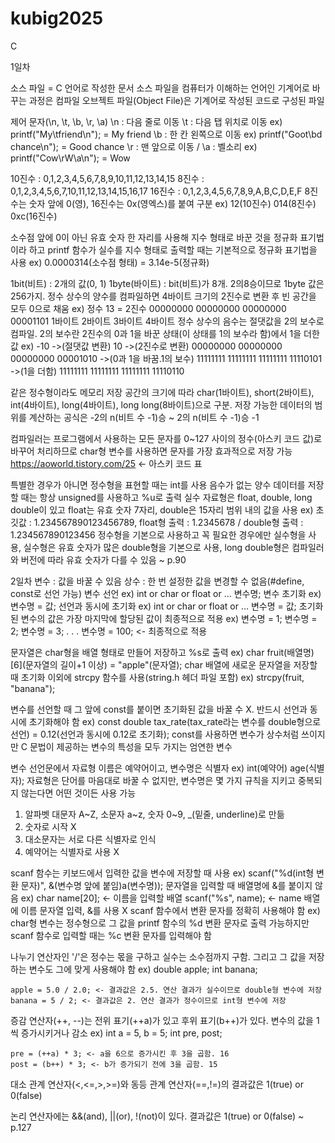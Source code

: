 # kubig2025

C

1일차

소스 파일 = C 언어로 작성한 문서
소스 파일을 컴퓨터가 이해하는 언어인 기계어로 바꾸는 과정은 컴파일
오브젝트 파일(Object File)은 기계어로 작성된 코드로 구성된 파일

제어 문자(\n, \t, \b, \r, \a)
\n : 다음 줄로 이동
\t : 다음 탭 위치로 이동 ex) printf("My\tfriend\n"); = My      friend
\b : 한 칸 왼쪽으로 이동 ex) printf("Goot\bd chance\n"); = Good chance
\r : 맨 앞으로 이동 /  \a : 벨소리 ex) printf("Cow\rW\a\n"); = Wow

10진수 : 0,1,2,3,4,5,6,7,8,9,10,11,12,13,14,15
8진수 : 0,1,2,3,4,5,6,7,10,11,12,13,14,15,16,17
16진수 : 0,1,2,3,4,5,6,7,8,9,A,B,C,D,E,F
8진수는 숫자 앞에 0(영), 16진수는 0x(영엑스)를 붙여 구분 ex) 12(10진수)      014(8진수)      0xc(16진수) 

소수점 앞에 0이 아닌 유효 숫자 한 자리를 사용해 지수 형태로 바꾼 것을 정규화 표기법이라 하고 printf 함수가 실수를 지수 형태로 출력할 때는 기본적으로 정규화 표기법을 사용 ex) 0.0000314(소수점 형태) = 3.14e-5(정규화)

1bit(비트) : 2개의 값(0, 1)
1byte(바이트) : bit(비트)가 8개. 2의8승이므로 1byte 값은 256가지.
정수 상수의 양수를 컴파일하면 4바이트 크기의 2진수로 변환 후 빈 공간을 모두 0으로 채움 ex) 정수 13 = 2진수 00000000 00000000 00000000 00001101
                                                                                                        1바이트   2바이트   3바이트  4바이트
정수 상수의 음수는 절댓값을 2의 보수로 컴파일. 2의 보수란 2진수의 0과 1을 바꾼 상태(이 상태를 1의 보수라 함)에서 1을 더한 값
ex) -10 ->(절댓값 변환) 10 ->(2진수로 변환) 00000000 00000000 00000000 00001010 ->(0과 1을 바꿈.1의 보수) 11111111 11111111 11111111 11110101 ->(1을 더함) 11111111 11111111 11111111 11110110

같은 정수형이라도 메모리 저장 공간의 크기에 따라 char(1바이트), short(2바이트), int(4바이트), long(4바이트), long long(8바이트)으로 구분. 저장 가능한 데이터의 범위를 계산하는 공식은 -2의 n(비트 수 -1)승 ~ 2의 n(비트 수 -1)승 -1

컴파일러는 프로그램에서 사용하는 모든 문자를 0~127 사이의 정수(아스키 코드 값)로 바꾸어 처리하므로 char형 변수를 사용하면 문자를 가장 효과적으로 저장 가능 https://aoworld.tistory.com/25 <- 아스키 코드 표

특별한 경우가 아니면 정수형을 표현할 때는 int를 사용
음수가 없는 양수 데이터를 저장할 때는 항상 unsigned를 사용하고 %u로 출력
실수 자료형은 float, double, long double이 있고 float는 유효 숫자 7자리, double은 15자리 범위 내의 값을 사용 ex) 초깃값 : 1.234567890123456789, float형 출력 : 1.2345678 / double형 출력 : 1.234567890123456
정수형을 기본으로 사용하고 꼭 필요한 경우에만 실수형을 사용, 실수형은 유효 숫자가 많은 double형을 기본으로 사용, long double형은 컴파일러와 버전에 따라 유효 숫자가 다를 수 있음 ~ p.90


2일차
변수 : 값을 바꿀 수 있음
상수 : 한 번 설정한 값을 변경할 수 없음(#define, const로 선언 가능)
변수 선언 ex) int or char or float or ... 변수명;
변수 초기화 ex) 변수명 = 값;
선언과 동시에 초기화 ex) int or char or float or ... 변수명 = 값;
초기화 된 변수의 값은 가장 마지막에 할당된 값이 최종적으로 적용
ex) 변수명 = 1;
    변수명 = 2;
    변수명 = 3;
        .
        .
        .
    변수명 = 100; <- 최종적으로 적용

문자열은 char형을 배열 형태로 만들어 저장하고 %s로 출력 ex) char fruit(배열명)[6](문자열의 길이+1 이상) = "apple"(문자열);
char 배열에 새로운 문자열을 저장할 때 초기화 이외에 strcpy 함수를 사용(string.h 헤더 파일 포함) ex) strcpy(fruit, "banana");

변수를 선언할 때 그 앞에 const를 붙이면 초기화된 값을 바꿀 수 X. 반드시 선언과 동시에 초기화해야 함 ex) const double tax_rate(tax_rate라는 변수를 double형으로 선언) = 0.12(선언과 동시에 0.12로 초기화);
const를 사용하면 변수가 상수처럼 쓰이지만 C 문법이 제공하는 변수의 특성을 모두 가지는 엄연한 변수

변수 선언문에서 자료형 이름은 예약어이고, 변수명은 식별자 ex) int(예약어) age(식별자);
자료형은 단어를 마음대로 바꿀 수 없지만, 변수명은 몇 가지 규칙을 지키고 중복되지 않는다면 어떤 것이든 사용 가능
1. 알파벳 대문자 A~Z, 소문자 a~z, 숫자 0~9, _(밑줄, underline)로 만듦
2. 숫자로 시작 X
3. 대소문자는 서로 다른 식별자로 인식
4. 예약어는 식별자로 사용 X

scanf 함수는 키보드에서 입력한 값을 변수에 저장할 때 사용 ex) scanf("%d(int형 변환 문자)", &(변수명 앞에 붙임)a(변수명));
문자열을 입력할 때 배열명에 &를 붙이지 않음
ex) char name[20]; <- 이름을 입력할 배열
    scanf("%s", name); <- name 배열에 이름 문자열 입력, &를 사용 X
scanf 함수에서 변환 문자를 정확히 사용해야 함 ex) char형 변수는 정수형으로 그 값을 printf 함수의 %d 변환 문자로 출력 가능하지만 scanf 함수로 입력할 때는 %c 변환 문자를 입력해야 함


나누기 연산자인 '/'은 정수는 몫을 구하고 실수는 소수점까지 구함. 그리고 그 값을 저장하는 변수도 그에 맞게 사용해야 함 
ex) double apple;
    int banana;
    
    apple = 5.0 / 2.0; <- 결과값은 2.5. 연산 결과가 실수이므로 double형 변수에 저장
    banana = 5 / 2; <- 결과값은 2. 연산 결과가 정수이므로 int형 변수에 저장

증감 연산자(++, --)는 전위 표기(++a)가 있고 후위 표기(b++)가 있다. 변수의 값을 1씩 증가시키거나 감소
ex) int a = 5, b = 5;
    int pre, post;

    pre = (++a) * 3; <- a을 6으로 증가시킨 후 3을 곱함. 16
    post = (b++) * 3; <- b가 증가되기 전에 3을 곱함. 15

대소 관계 연산자(<,<=,>,>=)와 동등 관계 연산자(==,!=)의 결과값은 1(true) or 0(false)

논리 연산자에는 &&(and), ||(or), !(not)이 있다. 결과값은 1(true) or 0(false) ~ p.127



